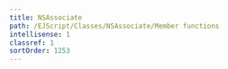 ```yaml
---
title: NSAssociate
path: /EJScript/Classes/NSAssociate/Member functions
intellisense: 1
classref: 1
sortOrder: 1253
---
```





